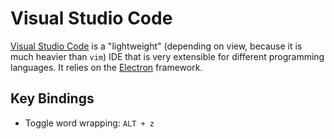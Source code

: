 # Visual Studio Code

[Visual Studio Code](https://code.visualstudio.com/docs) is a "lightweight" (depending on view, because it is much heavier than `vim`) IDE that is very extensible for different programming languages. It relies on the [Electron](https://github.com/electron/electron) framework.

## Key Bindings

- Toggle word wrapping: `ALT + z`
